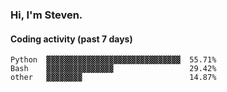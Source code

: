 ### Hi, I'm Steven.

#### Coding activity (past 7 days)
```
Python  ▓▓▓▓▓▓▓▓▓▓▓▓▓▓▓▓▓▓▓▓▓▓▓▓▓▓▓▓▓▓  55.71%
Bash    ▓▓▓▓▓▓▓▓▓▓▓▓▓▓▓                 29.42%
other   ▓▓▓▓▓▓▓▓                        14.87%
```
